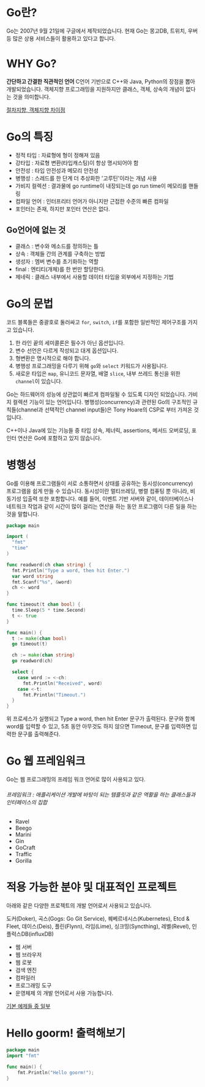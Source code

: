 # Go란?
Go는 2007년 9월 21일에 구글에서 제작되었습니다.
현재 Go는 몽고DB, 트위치, 우버 등 많은 상용 서비스들이 활용하고 있다고 합니다.

# WHY Go?
__간단하고 간결한 직관적인 언어__
C언어 기반으로 C++와 Java, Python의 장점을 뽑아 개발되었습니다.
객체지향 프로그래밍을 지원하지만 클래스, 객체, 상속의 개념이 없다는 것을 의미합니다.

[절차지향, 객체지향 차이점](https://brownbears.tistory.com/407)

# Go의 특징
- 정적 타입 : 자료형에 형이 정해져 있음
- 강타입 : 자료형 변환(타입캐스팅)이 항상 명시되어야 함
- 안전성 : 타입 안전성과 메모리 안전성
- 병행성 : 스레드를 한 단계 더 추상화한 '고루틴'이라는 개념 사용
- 가비지 컬렉션 : 결과물에 go runtime이 내장되는데 go run time이 메모리를 핸들링
- 컴파일 언어 : 인터프리터 언어가 아니지만 근접한 수준의 빠른 컴파일
- 포인터는 존재, 하지만 포인터 연산은 없다.

## Go언어에 없는 것
- 클래스 : 변수와 메소드를 정의하는 틀
- 상속 : 객체들 간의 관계를 구축하는 방법
- 생성자 : 멤버 변수를 초기화하는 역할
- final : 엔티티(개체)를 한 번만 할당한다.
- 제네릭 : 클래스 내부에서 사용할 데이터 타입을 외부에서 지정하는 기법

# Go의 문법
코드 블록들은 중괄호로 둘러싸고 `for`, `switch`, `if`를 포함한 일반적인 제어구조를 가지고 있습니다.

1. 한 라인 끝의 세미콜론은 필수가 아닌 옵션입니다.
2. 변수 선언은 다르게 작성되고 대게 옵션입니다.
3. 형변환은 명시적으로 해야 합니다.
4. 병행성 프로그래밍을 다루기 위해 `go`와 `select` 키워드가 사용됩니다.
5. 새로운 타입은 `map`, 유니코드 문자열, 배열 `slice`, 내부 쓰레드 통신을 위한 `channel`이 있습니다.

Go는 하드웨어의 성능에 상관없이 빠르게 컴파일될 수 있도록 디자인 되었습니다.
가비지 컬렉션 기능이 있는 언어입니다.
병행성(concurrency)과 관련된 Go의 구조적인 규칙들(channel과 선택적인 channel input들)은 Tony Hoare의 CSP로 부터 가져온 것입니다.

C++이나 Java에 있는 기능들 중 타입 상속, 제너릭, assertions, 메서드 오버로딩, 포인터 연산은 Go에 포함하고 있지 않습니다.

# 병행성
Go를 이용해 프로그램들이 서로 소통하면서 상태를 공유하는 동시성(concurrency) 프로그램을 쉽게 만들 수 있습니다.
동시성이란 멀티쓰레딩, 병렬 컴퓨팅 뿐 아니라, 비동기성 입출력 또한 포함합니다. 예를 들어, 이벤트 기반 서버와 같이, 데이터베이스나 네트워크 작업과 같이 시간이 많이 걸리는 연산을 하는 동안 프로그램이 다른 일을 하는 것을 말합니다.

```go
package main

import (
  "fmt"
  "time"
)

func readword(ch chan string) {
  fmt.Println("Type a word, then hit Enter.")
  var word string
  fmt.Scanf("%s", &word)
  ch <- word
}

func timeout(t chan bool) {
  time.Sleep(5 * time.Second)
  t <- true
}

func main() {
  t := make(chan bool)
  go timeout(t)

  ch := make(chan string)
  go readword(ch)

  select {
    case word := <-ch:
      fmt.Println("Received", word)
    case <-t:
      fmt.Println("Timeout.")
  }
}
```

위 프로세스가 실행되고 Type a word, then hit Enter 문구가 출력된다.
문구와 함께 word를 입력할 수 있고, 5초 동안 아무것도 하지 않으면 Timeout, 문구를 입력하면 입력한 문구를 출력해준다.

# Go 웹 프레임워크
Go는 웹 프로그래밍의 프레임 워크 언어로 많이 사용되고 있다.
###### 프레임워크 : 애플리케이션 개발에 바탕이 되는 템플릿과 같은 역활을 하는 클래스들과 인터페이스의 집합

- Ravel
- Beego
- Marini
- Gin
- GoCraft
- Traffic
- Gorilla

# 적용 가능한 분야 및 대표적인 프로젝트
아래와 같은 다양한 프로젝트의 개발 언어로서 사용되고 있습니다.

도커(Doker), 곡스(Gogs: Go Git Service), 퀘베르네시스(Kubernetes), Etcd & Fleet, 데이스(Deis), 플린(Flynn), 라임(Lime), 싱크띵(Syncthing), 레벨(Revel), 인플럭스DB(influxDB)

- 웹 서버
- 웹 브라우저
- 웹 로봇
- 검색 엔진
- 컴파일러
- 프로그래밍 도구
- 운영체제
의 개발 언어로서 사용 가능합니다.

[기본 예제들 중 일부](https://gobyexample.com/)

# Hello goorm! 출력해보기
```go
package main
import "fmt"

func main() {
	fmt.Println("Hello goorm!");
}
```